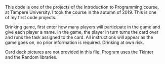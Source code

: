 This code is one of the projects of the Introduction to Programming course, at Tampere University. I took the course in the autumn of 2019. This is one of my first code projects. 

Drinking game, first enter how many players will participate in the game and give each player a name. 
In the game, the player in turn turns the card over and runs the task assigned to the card. 
All instructions will appear as the game goes on, no prior information is required. 
Drinking at own risk.

Card deck pictures are not provided in this file. 
Program uses the Tkinter and the Random libraries.
